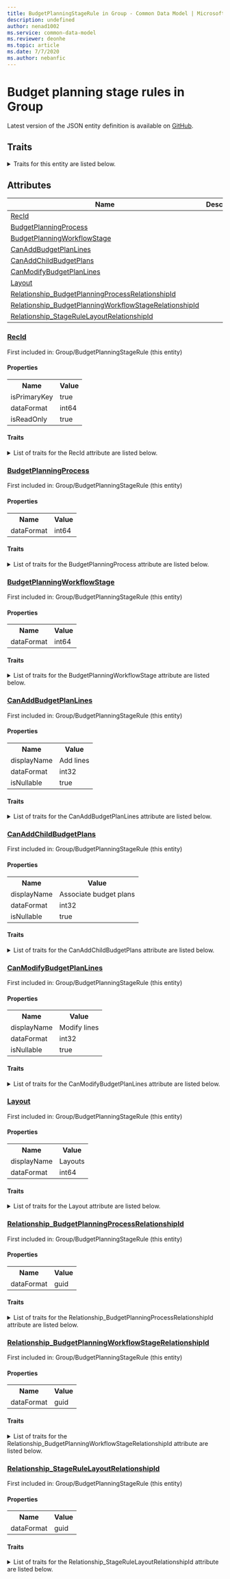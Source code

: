 ```yaml
---
title: BudgetPlanningStageRule in Group - Common Data Model | Microsoft Docs
description: undefined
author: nenad1002
ms.service: common-data-model
ms.reviewer: deonhe
ms.topic: article
ms.date: 7/7/2020
ms.author: nebanfic
---
```


# Budget planning stage rules in Group

  
 Latest version of the JSON entity definition is available on <a href="https://github.com/Microsoft/CDM/tree/master/schemaDocuments/core/operationsCommon/Tables/Finance/Budget/Group/BudgetPlanningStageRule.cdm.json" target="_blank">GitHub</a>.  

## Traits

<details>
<summary>Traits for this entity are listed below.  
</summary>

**is.identifiedBy**  
  names a specifc identity attribute to use with an entity  <table><tr><th>Parameter</th><th>Value</th><th>Data type</th><th>Explanation</th></tr><tr><td>attribute</td><td>[BudgetPlanningStageRule/(resolvedAttributes)/RecId](#RecId)</td><td>attribute</td><td></td></tr></table>

**is.CDM.entityVersion**  
  <table><tr><th>Parameter</th><th>Value</th><th>Data type</th><th>Explanation</th></tr><tr><td>versionNumber</td><td>"1.0"</td><td>string</td><td>semantic version number of the entity</td></tr></table>

**is.application.releaseVersion**  
  <table><tr><th>Parameter</th><th>Value</th><th>Data type</th><th>Explanation</th></tr><tr><td>releaseVersion</td><td>"10.0.13.0"</td><td>string</td><td>semantic version number of the application introducing this entity</td></tr></table>

**is.localized.displayedAs**  
  Holds the list of language specific display text for an object.  <table><tr><th>Parameter</th><th>Value</th><th>Data type</th><th>Explanation</th></tr><tr><td>localizedDisplayText</td><td><table><tr><th>languageTag</th><th>displayText</th></tr><tr><td>en</td><td>Budget planning stage rules</td></tr></table></td><td>entity</td><td>a reference to the constant entity holding the list of localized text</td></tr></table>

</details>

## Attributes

|Name|Description|First Included in Instance|
|---|---|---|
|[RecId](#RecId)||<a href="BudgetPlanningStageRule.md" target="_blank">Group/BudgetPlanningStageRule</a>|
|[BudgetPlanningProcess](#BudgetPlanningProcess)||<a href="BudgetPlanningStageRule.md" target="_blank">Group/BudgetPlanningStageRule</a>|
|[BudgetPlanningWorkflowStage](#BudgetPlanningWorkflowStage)||<a href="BudgetPlanningStageRule.md" target="_blank">Group/BudgetPlanningStageRule</a>|
|[CanAddBudgetPlanLines](#CanAddBudgetPlanLines)||<a href="BudgetPlanningStageRule.md" target="_blank">Group/BudgetPlanningStageRule</a>|
|[CanAddChildBudgetPlans](#CanAddChildBudgetPlans)||<a href="BudgetPlanningStageRule.md" target="_blank">Group/BudgetPlanningStageRule</a>|
|[CanModifyBudgetPlanLines](#CanModifyBudgetPlanLines)||<a href="BudgetPlanningStageRule.md" target="_blank">Group/BudgetPlanningStageRule</a>|
|[Layout](#Layout)||<a href="BudgetPlanningStageRule.md" target="_blank">Group/BudgetPlanningStageRule</a>|
|[Relationship_BudgetPlanningProcessRelationshipId](#Relationship_BudgetPlanningProcessRelationshipId)||<a href="BudgetPlanningStageRule.md" target="_blank">Group/BudgetPlanningStageRule</a>|
|[Relationship_BudgetPlanningWorkflowStageRelationshipId](#Relationship_BudgetPlanningWorkflowStageRelationshipId)||<a href="BudgetPlanningStageRule.md" target="_blank">Group/BudgetPlanningStageRule</a>|
|[Relationship_StageRuleLayoutRelationshipId](#Relationship_StageRuleLayoutRelationshipId)||<a href="BudgetPlanningStageRule.md" target="_blank">Group/BudgetPlanningStageRule</a>|

### <a href=#RecId name="RecId">RecId</a>

First included in: Group/BudgetPlanningStageRule (this entity)  

#### Properties

<table><tr><th>Name</th><th>Value</th></tr><tr><td>isPrimaryKey</td><td>true</td></tr><tr><td>dataFormat</td><td>int64</td></tr><tr><td>isReadOnly</td><td>true</td></tr></table>

#### Traits

<details>
<summary>List of traits for the RecId attribute are listed below.</summary>

**is.dataFormat.integer**  
**is.dataFormat.big**  
**is.identifiedBy**  
names a specifc identity attribute to use with an entity  <table><tr><th>Parameter</th><th>Value</th><th>Data type</th><th>Explanation</th></tr><tr><td>attribute</td><td>[BudgetPlanningStageRule/(resolvedAttributes)/RecId](#RecId)</td><td>attribute</td><td></td></tr></table>

**is.readOnly**  
**is.dataFormat.integer**  
**is.dataFormat.big**  
</details>

### <a href=#BudgetPlanningProcess name="BudgetPlanningProcess">BudgetPlanningProcess</a>

First included in: Group/BudgetPlanningStageRule (this entity)  

#### Properties

<table><tr><th>Name</th><th>Value</th></tr><tr><td>dataFormat</td><td>int64</td></tr></table>

#### Traits

<details>
<summary>List of traits for the BudgetPlanningProcess attribute are listed below.</summary>

**is.dataFormat.integer**  
**is.dataFormat.big**  
**is.dataFormat.integer**  
**is.dataFormat.big**  
</details>

### <a href=#BudgetPlanningWorkflowStage name="BudgetPlanningWorkflowStage">BudgetPlanningWorkflowStage</a>

First included in: Group/BudgetPlanningStageRule (this entity)  

#### Properties

<table><tr><th>Name</th><th>Value</th></tr><tr><td>dataFormat</td><td>int64</td></tr></table>

#### Traits

<details>
<summary>List of traits for the BudgetPlanningWorkflowStage attribute are listed below.</summary>

**is.dataFormat.integer**  
**is.dataFormat.big**  
**is.dataFormat.integer**  
**is.dataFormat.big**  
</details>

### <a href=#CanAddBudgetPlanLines name="CanAddBudgetPlanLines">CanAddBudgetPlanLines</a>

First included in: Group/BudgetPlanningStageRule (this entity)  

#### Properties

<table><tr><th>Name</th><th>Value</th></tr><tr><td>displayName</td><td>Add lines</td></tr><tr><td>dataFormat</td><td>int32</td></tr><tr><td>isNullable</td><td>true</td></tr></table>

#### Traits

<details>
<summary>List of traits for the CanAddBudgetPlanLines attribute are listed below.</summary>

**is.dataFormat.integer**  
**is.nullable**  
The attribute value may be set to NULL.  

**is.localized.displayedAs**  
Holds the list of language specific display text for an object.  <table><tr><th>Parameter</th><th>Value</th><th>Data type</th><th>Explanation</th></tr><tr><td>localizedDisplayText</td><td><table><tr><th>languageTag</th><th>displayText</th></tr><tr><td>en</td><td>Add lines</td></tr></table></td><td>entity</td><td>a reference to the constant entity holding the list of localized text</td></tr></table>

**is.dataFormat.integer**  
</details>

### <a href=#CanAddChildBudgetPlans name="CanAddChildBudgetPlans">CanAddChildBudgetPlans</a>

First included in: Group/BudgetPlanningStageRule (this entity)  

#### Properties

<table><tr><th>Name</th><th>Value</th></tr><tr><td>displayName</td><td>Associate budget plans</td></tr><tr><td>dataFormat</td><td>int32</td></tr><tr><td>isNullable</td><td>true</td></tr></table>

#### Traits

<details>
<summary>List of traits for the CanAddChildBudgetPlans attribute are listed below.</summary>

**is.dataFormat.integer**  
**is.nullable**  
The attribute value may be set to NULL.  

**is.localized.displayedAs**  
Holds the list of language specific display text for an object.  <table><tr><th>Parameter</th><th>Value</th><th>Data type</th><th>Explanation</th></tr><tr><td>localizedDisplayText</td><td><table><tr><th>languageTag</th><th>displayText</th></tr><tr><td>en</td><td>Associate budget plans</td></tr></table></td><td>entity</td><td>a reference to the constant entity holding the list of localized text</td></tr></table>

**is.dataFormat.integer**  
</details>

### <a href=#CanModifyBudgetPlanLines name="CanModifyBudgetPlanLines">CanModifyBudgetPlanLines</a>

First included in: Group/BudgetPlanningStageRule (this entity)  

#### Properties

<table><tr><th>Name</th><th>Value</th></tr><tr><td>displayName</td><td>Modify lines</td></tr><tr><td>dataFormat</td><td>int32</td></tr><tr><td>isNullable</td><td>true</td></tr></table>

#### Traits

<details>
<summary>List of traits for the CanModifyBudgetPlanLines attribute are listed below.</summary>

**is.dataFormat.integer**  
**is.nullable**  
The attribute value may be set to NULL.  

**is.localized.displayedAs**  
Holds the list of language specific display text for an object.  <table><tr><th>Parameter</th><th>Value</th><th>Data type</th><th>Explanation</th></tr><tr><td>localizedDisplayText</td><td><table><tr><th>languageTag</th><th>displayText</th></tr><tr><td>en</td><td>Modify lines</td></tr></table></td><td>entity</td><td>a reference to the constant entity holding the list of localized text</td></tr></table>

**is.dataFormat.integer**  
</details>

### <a href=#Layout name="Layout">Layout</a>

First included in: Group/BudgetPlanningStageRule (this entity)  

#### Properties

<table><tr><th>Name</th><th>Value</th></tr><tr><td>displayName</td><td>Layouts</td></tr><tr><td>dataFormat</td><td>int64</td></tr></table>

#### Traits

<details>
<summary>List of traits for the Layout attribute are listed below.</summary>

**is.dataFormat.integer**  
**is.dataFormat.big**  
**is.localized.displayedAs**  
Holds the list of language specific display text for an object.  <table><tr><th>Parameter</th><th>Value</th><th>Data type</th><th>Explanation</th></tr><tr><td>localizedDisplayText</td><td><table><tr><th>languageTag</th><th>displayText</th></tr><tr><td>en</td><td>Layouts</td></tr></table></td><td>entity</td><td>a reference to the constant entity holding the list of localized text</td></tr></table>

**is.dataFormat.integer**  
**is.dataFormat.big**  
</details>

### <a href=#Relationship_BudgetPlanningProcessRelationshipId name="Relationship_BudgetPlanningProcessRelationshipId">Relationship_BudgetPlanningProcessRelationshipId</a>

First included in: Group/BudgetPlanningStageRule (this entity)  

#### Properties

<table><tr><th>Name</th><th>Value</th></tr><tr><td>dataFormat</td><td>guid</td></tr></table>

#### Traits

<details>
<summary>List of traits for the Relationship_BudgetPlanningProcessRelationshipId attribute are listed below.</summary>

**is.dataFormat.character**  
**is.dataFormat.big**  
**is.dataFormat.array**  
**is.dataFormat.guid**  
**means.identity.entityId**  
**is.linkedEntity.identifier**  
Marks the attribute(s) that hold foreign key references to a linked (used as an attribute) entity. This attribute is added to the resolved entity to enumerate the referenced entities.  <table><tr><th>Parameter</th><th>Value</th><th>Data type</th><th>Explanation</th></tr><tr><td>entityReferences</td><td><table><tr><th>entityReference</th><th>attributeReference</th></tr><tr><td><a href="BudgetPlanningProcess.md" target="_blank">/core/operationsCommon/Tables/Finance/Budget/Group/BudgetPlanningProcess.cdm.json/BudgetPlanningProcess</a></td><td><a href="BudgetPlanningProcess.md#RecId" target="_blank">RecId</a></td></tr></table></td><td>entity</td><td>a reference to the constant entity holding the list of entity references</td></tr></table>

**is.dataFormat.guid**  
**is.dataFormat.character**  
**is.dataFormat.array**  
</details>

### <a href=#Relationship_BudgetPlanningWorkflowStageRelationshipId name="Relationship_BudgetPlanningWorkflowStageRelationshipId">Relationship_BudgetPlanningWorkflowStageRelationshipId</a>

First included in: Group/BudgetPlanningStageRule (this entity)  

#### Properties

<table><tr><th>Name</th><th>Value</th></tr><tr><td>dataFormat</td><td>guid</td></tr></table>

#### Traits

<details>
<summary>List of traits for the Relationship_BudgetPlanningWorkflowStageRelationshipId attribute are listed below.</summary>

**is.dataFormat.character**  
**is.dataFormat.big**  
**is.dataFormat.array**  
**is.dataFormat.guid**  
**means.identity.entityId**  
**is.linkedEntity.identifier**  
Marks the attribute(s) that hold foreign key references to a linked (used as an attribute) entity. This attribute is added to the resolved entity to enumerate the referenced entities.  <table><tr><th>Parameter</th><th>Value</th><th>Data type</th><th>Explanation</th></tr><tr><td>entityReferences</td><td><table><tr><th>entityReference</th><th>attributeReference</th></tr><tr><td><a href="BudgetPlanningWorkflowStage.md" target="_blank">/core/operationsCommon/Tables/Finance/Budget/Group/BudgetPlanningWorkflowStage.cdm.json/BudgetPlanningWorkflowStage</a></td><td><a href="BudgetPlanningWorkflowStage.md#RecId" target="_blank">RecId</a></td></tr></table></td><td>entity</td><td>a reference to the constant entity holding the list of entity references</td></tr></table>

**is.dataFormat.guid**  
**is.dataFormat.character**  
**is.dataFormat.array**  
</details>

### <a href=#Relationship_StageRuleLayoutRelationshipId name="Relationship_StageRuleLayoutRelationshipId">Relationship_StageRuleLayoutRelationshipId</a>

First included in: Group/BudgetPlanningStageRule (this entity)  

#### Properties

<table><tr><th>Name</th><th>Value</th></tr><tr><td>dataFormat</td><td>guid</td></tr></table>

#### Traits

<details>
<summary>List of traits for the Relationship_StageRuleLayoutRelationshipId attribute are listed below.</summary>

**is.dataFormat.character**  
**is.dataFormat.big**  
**is.dataFormat.array**  
**is.dataFormat.guid**  
**means.identity.entityId**  
**is.linkedEntity.identifier**  
Marks the attribute(s) that hold foreign key references to a linked (used as an attribute) entity. This attribute is added to the resolved entity to enumerate the referenced entities.  <table><tr><th>Parameter</th><th>Value</th><th>Data type</th><th>Explanation</th></tr><tr><td>entityReferences</td><td><table><tr><th>entityReference</th><th>attributeReference</th></tr><tr><td><a href="BudgetPlanLayout.md" target="_blank">/core/operationsCommon/Tables/Finance/Budget/Group/BudgetPlanLayout.cdm.json/BudgetPlanLayout</a></td><td><a href="BudgetPlanLayout.md#RecId" target="_blank">RecId</a></td></tr></table></td><td>entity</td><td>a reference to the constant entity holding the list of entity references</td></tr></table>

**is.dataFormat.guid**  
**is.dataFormat.character**  
**is.dataFormat.array**  
</details>
